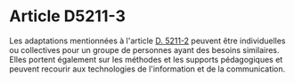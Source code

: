 # Article D5211-3

  
Les adaptations mentionnées à l'article [D. 5211-2][1] peuvent être individuelles ou collectives pour un groupe de personnes ayant des besoins similaires. Elles portent également sur les méthodes et les supports pédagogiques et peuvent recourir aux technologies de l'information et de la communication.

 [1]: /affichCodeArticle.do?cidTexte=LEGITEXT000006072050&idArticle=LEGIARTI000018495186&dateTexte=&categorieLien=cid